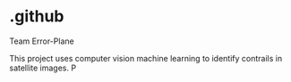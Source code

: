 # .github

Team Error-Plane

This project uses computer vision machine learning to identify contrails in satellite images. P
